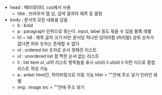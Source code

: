 
- head : 메타데이터. css에서 사용
	- title : 브라우저 탭 상, 검색 결과의 제목 등 결정
- body : 문서의 모든 내용을 담음
	-  b : bold
	- p : paragraph
	  단락으로 묶는다. input, label 등도 묶을 수 있음
	  블록 레벨
	- h1 ~ h6 : 제목 글자 크기
	  h1은 문서당 하나만 있어야함 (머리말)
	  상위 숫자가 없다면 하위 숫자는 존재할 수 없다
	- ol : ordered list
	  숫자로 순서 정해진 리스트
	- ul : unordered list
	  점 찍힌 순서 없는 리스트
	- li : list item
	  ol, ul의 리스트 항목들을 표시
	  ul(ol)
		  li
			  ul(ol)
				  li
		이런 식으로 중첩 리스트 작성 가능
	- a : anker 
	  html간, 하이퍼링크로 이동 가능
	  hfer = ""안에 주소 넣기
	  인라인 레벨
	- img : image
	  src = ""안에 주소 넣기